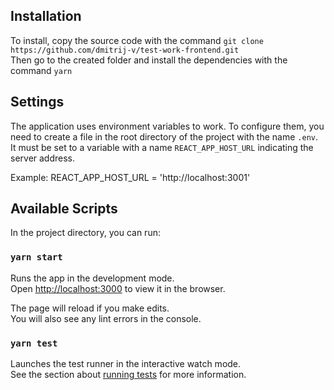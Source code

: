 ## Installation

To install, copy the source code with the command `git clone https://github.com/dmitrij-v/test-work-frontend.git`<br>
Then go to the created folder and install the dependencies with the command `yarn`<br>

## Settings

The application uses environment variables to work. To configure them, you need to create a file in the root directory of the project with the name `.env`. It must be set to a variable with a name `REACT_APP_HOST_URL` indicating the server address.

Example:
REACT_APP_HOST_URL = 'http://localhost:3001'

## Available Scripts

In the project directory, you can run:

### `yarn start`

Runs the app in the development mode.<br />
Open [http://localhost:3000](http://localhost:3000) to view it in the browser.

The page will reload if you make edits.<br />
You will also see any lint errors in the console.

### `yarn test`

Launches the test runner in the interactive watch mode.<br />
See the section about [running tests](https://facebook.github.io/create-react-app/docs/running-tests) for more information.
